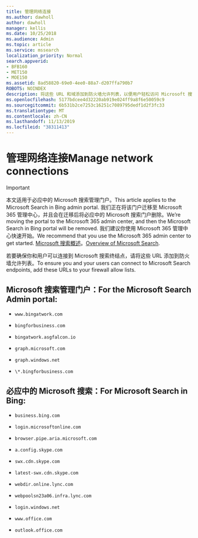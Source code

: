 ```yaml
---
title: 管理网络连接
ms.author: dawholl
author: dawholl
manager: kellis
ms.date: 10/25/2018
ms.audience: Admin
ms.topic: article
ms.service: mssearch
localization_priority: Normal
search.appverid:
- BFB160
- MET150
- MOE150
ms.assetid: 8ad58820-69e0-4ee0-88a7-d207ffa790b7
ROBOTS: NOINDEX
description: 将这些 URL 和域添加到防火墙允许列表，以便用户轻松访问 Microsoft 搜索
ms.openlocfilehash: 5177bdcee4d32220ab919e024ff9a8f6e50059c9
ms.sourcegitcommit: 6b531b2ce7253c16251c7089795dedf1d2f3fc33
ms.translationtype: MT
ms.contentlocale: zh-CN
ms.lasthandoff: 11/13/2019
ms.locfileid: "38311413"
---
```

# <a name="manage-network-connections"></a><span data-ttu-id="b9f1e-103">管理网络连接</span><span class="sxs-lookup"><span data-stu-id="b9f1e-103">Manage network connections</span></span>

> [!IMPORTANT]
> <span data-ttu-id="b9f1e-104">本文适用于必应中的 Microsoft 搜索管理门户。</span><span class="sxs-lookup"><span data-stu-id="b9f1e-104">This article applies to the Microsoft Search in Bing admin portal.</span></span> <span data-ttu-id="b9f1e-105">我们正在将该门户迁移至 Microsoft 365 管理中心，并且会在迁移后将必应中的 Microsoft 搜索门户删除。</span><span class="sxs-lookup"><span data-stu-id="b9f1e-105">We’re moving the portal to the Microsoft 365 admin center, and then the Microsoft Search in Bing portal will be removed.</span></span> <span data-ttu-id="b9f1e-106">我们建议你使用 Microsoft 365 管理中心快速开始。</span><span class="sxs-lookup"><span data-stu-id="b9f1e-106">We recommend that you use the Microsoft 365 admin center to get started.</span></span> <span data-ttu-id="b9f1e-107">[Microsoft 搜索概述](overview-microsoft-search.md)。</span><span class="sxs-lookup"><span data-stu-id="b9f1e-107">[Overview of Microsoft Search](overview-microsoft-search.md).</span></span>
    
<span data-ttu-id="b9f1e-108">若要确保你和用户可以连接到 Microsoft 搜索终结点，请将这些 URL 添加到防火墙允许列表。</span><span class="sxs-lookup"><span data-stu-id="b9f1e-108">To ensure you and your users can connect to Microsoft Search endpoints, add these URLs to your firewall allow lists.</span></span>
  
## <a name="for-the-microsoft-search-admin-portal"></a><span data-ttu-id="b9f1e-109">Microsoft 搜索管理门户：</span><span class="sxs-lookup"><span data-stu-id="b9f1e-109">For the Microsoft Search Admin portal:</span></span>

- `www.bingatwork.com`
    
- `bingforbusiness.com`
    
- `bingatwork.asgfalcon.io`
    
- `graph.microsoft.com`
    
- `graph.windows.net`
    
- `\*.bingforbusiness.com`
    
## <a name="for-microsoft-search-in-bing"></a><span data-ttu-id="b9f1e-110">必应中的 Microsoft 搜索：</span><span class="sxs-lookup"><span data-stu-id="b9f1e-110">For Microsoft Search in Bing:</span></span>

- `business.bing.com`
    
- `login.microsoftonline.com`
    
- `browser.pipe.aria.microsoft.com`
    
- `a.config.skype.com`
    
- `swx.cdn.skype.com`
    
- `latest-swx.cdn.skype.com`
    
- `webdir.online.lync.com`
    
- `webpoolsn23a06.infra.lync.com`
    
- `login.windows.net`
    
- `www.office.com`
    
- `outlook.office.com`
